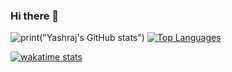 ### Hi there 👋
![print("Yashraj's GitHub stats")](https://github-readme-stats.vercel.app/api?username=yashraj2003e&show_icons=true&theme=github_dark)
[ ![Top Languages](https://github-readme-stats.vercel.app/api/top-langs/?username=yashraj2003e&theme=github_dark)](https://github.com/yashraj2003e/github-readme-stats)

[![wakatime stats](https://github-readme-stats.vercel.app/api/wakatime?username=yashraj2003e&theme=github_dark@layout=compact)](https://github.com/yashraj2003e/github-readme-stats)


